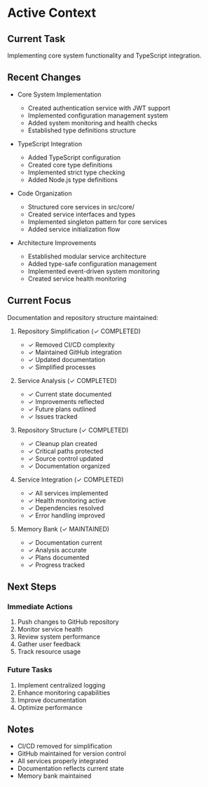 # Active Context

## Current Task
Implementing core system functionality and TypeScript integration.

## Recent Changes
- Core System Implementation
  * Created authentication service with JWT support
  * Implemented configuration management system
  * Added system monitoring and health checks
  * Established type definitions structure

- TypeScript Integration
  * Added TypeScript configuration
  * Created core type definitions
  * Implemented strict type checking
  * Added Node.js type definitions

- Code Organization
  * Structured core services in src/core/
  * Created service interfaces and types
  * Implemented singleton pattern for core services
  * Added service initialization flow

- Architecture Improvements
  * Established modular service architecture
  * Added type-safe configuration management
  * Implemented event-driven system monitoring
  * Created service health monitoring

## Current Focus
Documentation and repository structure maintained:

1. Repository Simplification (✓ COMPLETED)
   - ✓ Removed CI/CD complexity
   - ✓ Maintained GitHub integration
   - ✓ Updated documentation
   - ✓ Simplified processes

2. Service Analysis (✓ COMPLETED)
   - ✓ Current state documented
   - ✓ Improvements reflected
   - ✓ Future plans outlined
   - ✓ Issues tracked

3. Repository Structure (✓ COMPLETED)
   - ✓ Cleanup plan created
   - ✓ Critical paths protected
   - ✓ Source control updated
   - ✓ Documentation organized

4. Service Integration (✓ COMPLETED)
   - ✓ All services implemented
   - ✓ Health monitoring active
   - ✓ Dependencies resolved
   - ✓ Error handling improved

5. Memory Bank (✓ MAINTAINED)
   - ✓ Documentation current
   - ✓ Analysis accurate
   - ✓ Plans documented
   - ✓ Progress tracked

## Next Steps

### Immediate Actions
1. Push changes to GitHub repository
2. Monitor service health
3. Review system performance
4. Gather user feedback
5. Track resource usage

### Future Tasks
1. Implement centralized logging
2. Enhance monitoring capabilities
3. Improve documentation
4. Optimize performance

## Notes
- CI/CD removed for simplification
- GitHub maintained for version control
- All services properly integrated
- Documentation reflects current state
- Memory bank maintained